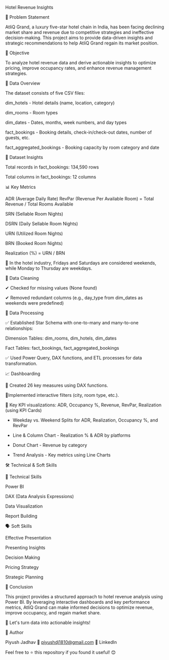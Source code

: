 Hotel Revenue Insights


📌 Problem Statement

AtliQ Grand, a luxury five-star hotel chain in India, has been facing declining market share and revenue due to competitive strategies and ineffective decision-making. This project aims to provide data-driven insights and strategic recommendations to help AtliQ Grand regain its market position.


🎯 Objective

To analyze hotel revenue data and derive actionable insights to optimize pricing, improve occupancy rates, and enhance revenue management strategies.


📂 Data Overview

The dataset consists of five CSV files:

dim_hotels - Hotel details (name, location, category)

dim_rooms - Room types

dim_dates - Dates, months, week numbers, and day types

fact_bookings - Booking details, check-in/check-out dates, number of guests, etc.

fact_aggregated_bookings - Booking capacity by room category and date


🔹 Dataset Insights

Total records in fact_bookings: 134,590 rows

Total columns in fact_bookings: 12 columns


📊 Key Metrics

ADR (Average Daily Rate)
RevPar (Revenue Per Available Room) = Total Revenue / Total Rooms Available

SRN (Sellable Room Nights)

DSRN (Daily Sellable Room Nights)

URN (Utilized Room Nights)

BRN (Booked Room Nights)

Realization (%) = URN / BRN

📌 In the hotel industry, Fridays and Saturdays are considered weekends, while Monday to Thursday are weekdays.


🧹 Data Cleaning

✔ Checked for missing values (None found)

✔ Removed redundant columns (e.g., day_type from dim_dates as weekends were predefined)


🔄 Data Processing

✅ Established Star Schema with one-to-many and many-to-one relationships:

Dimension Tables: dim_rooms, dim_hotels, dim_dates

Fact Tables: fact_bookings, fact_aggregated_bookings

✅ Used Power Query, DAX functions, and ETL processes for data transformation.


📈 Dashboarding

🔹 Created 26 key measures using DAX functions.

🔹Implemented interactive filters (city, room type, etc.).

🔹 Key KPI visualizations: ADR, Occupancy %, Revenue, RevPar, Realization (using KPI Cards)

- Weekday vs. Weekend Splits for ADR, Realization, Occupancy %, and RevPar

- Line & Column Chart - Realization % & ADR by platforms

- Donut Chart - Revenue by category

- Trend Analysis - Key metrics using Line Charts


🛠️ Technical & Soft Skills


🔧 Technical Skills

Power BI

DAX (Data Analysis Expressions)

Data Visualization

Report Building


🗣️ Soft Skills

Effective Presentation

Presenting Insights

Decision Making

Pricing Strategy

Strategic Planning


📌 Conclusion

This project provides a structured approach to hotel revenue analysis using Power BI. By leveraging interactive dashboards and key performance metrics, AtliQ Grand can make informed decisions to optimize revenue, improve occupancy, and regain market share.

🚀 Let's turn data into actionable insights!


📜 Author

Piyush Jadhav
📧 piyushdj1810@gmail.com
🔗 LinkedIn

Feel free to ⭐ this repository if you found it useful! 😊
